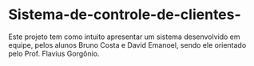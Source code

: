 # Sistema-de-controle-de-clientes-
Este projeto tem como intuito apresentar um sistema desenvolvido em equipe, pelos alunos Bruno Costa e David Emanoel, sendo ele orientado pelo Prof. Flavius Gorgônio.
